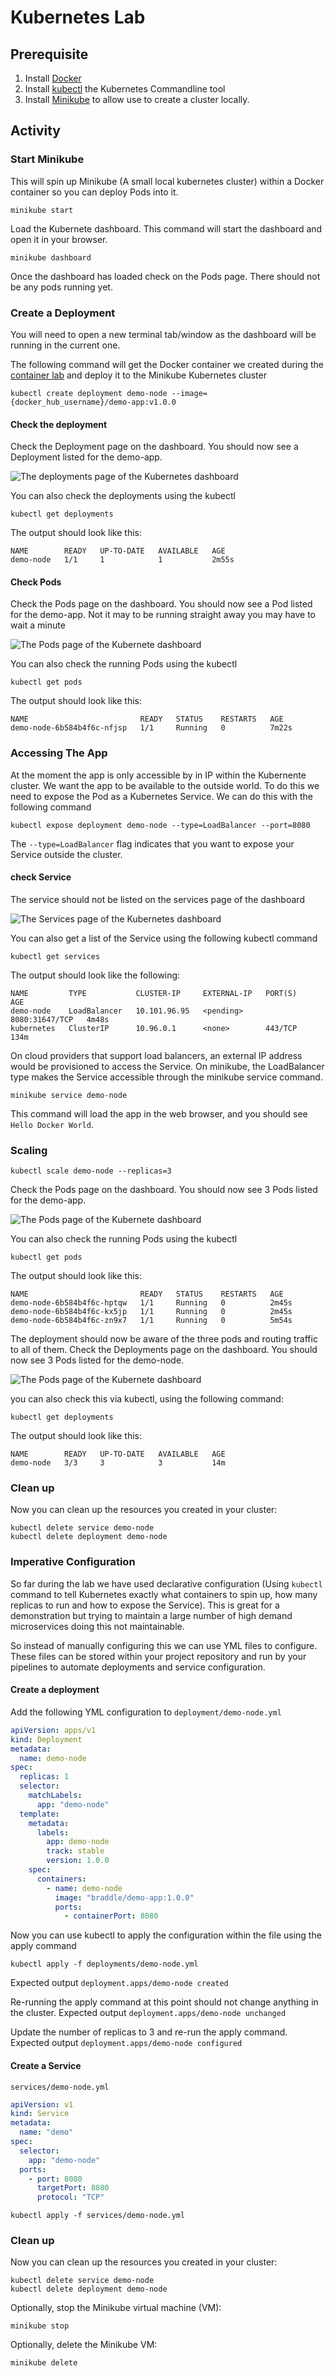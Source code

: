 # Kubernetes Lab

## Prerequisite

1. Install [Docker](https://docs.docker.com/get-docker/)
2. Install [kubectl](https://kubernetes.io/docs/tasks/tools/#kubectl) the Kubernetes Commandline tool
3. Install [Minikube](https://minikube.sigs.k8s.io/docs/start/) to allow use to create a cluster locally.

## Activity

### Start Minikube

This will spin up Minikube (A small local kubernetes cluster) within a Docker container so you can deploy Pods into it.

```shell
minikube start
```

Load the Kubernete dashboard. This command will start the dashboard and open it in your browser.

```shell
minikube dashboard
```

Once the dashboard has loaded check on the Pods page. There should not be any pods running yet.

### Create a Deployment

You will need to open a new terminal tab/window as the dashboard will be running in the current one.

The following command will get the Docker container we created during the 
[container lab](../Containerisation/containerDemo/README.md) and deploy it to the Minikube Kubernetes cluster

```shell
kubectl create deployment demo-node --image={docker_hub_username}/demo-app:v1.0.0
```

#### Check the deployment

Check the Deployment page on the dashboard. You should now see a Deployment listed for the demo-app. 

![The deployments page of the Kubernetes dashboard](docs/deployments.png)

You can also check the deployments using the kubectl

```shell
kubectl get deployments
```

The output should look like this:

```
NAME        READY   UP-TO-DATE   AVAILABLE   AGE
demo-node   1/1     1            1           2m55s
```

#### Check Pods

Check the Pods page on the dashboard. You should now see a Pod listed for the demo-app. Not it may to be running 
straight away you may have to wait a minute

![The Pods page of the Kubernete dashboard](docs/pods.png)

You can also check the running Pods using the kubectl

```shell
kubectl get pods
```

The output should look like this:

```
NAME                         READY   STATUS    RESTARTS   AGE
demo-node-6b584b4f6c-nfjsp   1/1     Running   0          7m22s
```

### Accessing The App

At the moment the app is only accessible by in IP within the Kubernente cluster. We want the app to be available to the 
outside world. To do this we need to expose the Pod as a Kubernetes Service. We can do this with the following command

```shell
kubectl expose deployment demo-node --type=LoadBalancer --port=8080
```

The `--type=LoadBalancer` flag indicates that you want to expose your Service outside the cluster.

#### check Service

The service should not be listed on the services page of the dashboard

![The Services page of the Kubernetes dashboard](docs/services.png)

You can also get a list of the Service using the following kubectl command

```shell
kubectl get services
```

The output should look like the following:

```
NAME         TYPE           CLUSTER-IP     EXTERNAL-IP   PORT(S)          AGE
demo-node    LoadBalancer   10.101.96.95   <pending>     8080:31647/TCP   4m48s
kubernetes   ClusterIP      10.96.0.1      <none>        443/TCP          134m
```

On cloud providers that support load balancers, an external IP address would be provisioned to access the Service. On 
minikube, the LoadBalancer type makes the Service accessible through the minikube service command.

```shell
minikube service demo-node
```

This command will load the app in the web browser, and you should see `Hello Docker World`.

### Scaling

```shell
kubectl scale demo-node --replicas=3
```

Check the Pods page on the dashboard. You should now see 3 Pods listed for the demo-app. 

![The Pods page of the Kubernete dashboard](docs/three-pods.png)

You can also check the running Pods using the kubectl

```shell
kubectl get pods
```

The output should look like this:

```
NAME                         READY   STATUS    RESTARTS   AGE
demo-node-6b584b4f6c-hptqw   1/1     Running   0          2m45s
demo-node-6b584b4f6c-kx5jp   1/1     Running   0          2m45s
demo-node-6b584b4f6c-zn9x7   1/1     Running   0          5m54s
```

The deployment should now be aware of the three pods and routing traffic to all of them. Check the Deployments page on 
the dashboard. You should now see 3 Pods listed for the demo-node.

![The Pods page of the Kubernete dashboard](docs/deployments-scaled.png)

you can also check this via kubectl, using the following command:

```shell
kubectl get deployments
```

The output should look like this:

```
NAME        READY   UP-TO-DATE   AVAILABLE   AGE
demo-node   3/3     3            3           14m
```

### Clean up

Now you can clean up the resources you created in your cluster:

```shell
kubectl delete service demo-node
kubectl delete deployment demo-node
```

### Imperative Configuration

So far during the lab we have used declarative configuration (Using `kubectl` command to tell Kubernetes exactly what 
containers to spin up, how many replicas to run and how to expose the Service). This is great for a demonstration but 
trying to maintain a large number of high demand microservices doing this not maintainable.

So instead of manually configuring this we can use YML files to configure. These files can be stored within your project
repository and run by your pipelines to automate deployments and service configuration.

#### Create a deployment

Add the following YML configuration to `deployment/demo-node.yml`

```yaml
apiVersion: apps/v1
kind: Deployment
metadata:
  name: demo-node
spec:
  replicas: 1
  selector:
    matchLabels:
      app: "demo-node"
  template:
    metadata:
      labels:
        app: demo-node
        track: stable
        version: 1.0.0
    spec:
      containers:
        - name: demo-node
          image: "braddle/demo-app:1.0.0"
          ports:
            - containerPort: 8080
```

Now you can use kubectl to apply the configuration within the file using the apply command

```shell
kubectl apply -f deployments/demo-node.yml
```

Expected output `deployment.apps/demo-node created`

Re-running the apply command at this point should not change anything in the cluster. Expected output 
`deployment.apps/demo-node unchanged`

Update the number of replicas to 3 and re-run the apply command. Expected output `deployment.apps/demo-node configured`

#### Create a Service

`services/demo-node.yml`

```yaml
apiVersion: v1
kind: Service
metadata:
  name: "demo"
spec:
  selector:
    app: "demo-node"
  ports:
    - port: 8080
      targetPort: 8080
      protocol: "TCP"
```

```shell
kubectl apply -f services/demo-node.yml
```

### Clean up

Now you can clean up the resources you created in your cluster:

```shell
kubectl delete service demo-node
kubectl delete deployment demo-node
```

Optionally, stop the Minikube virtual machine (VM):

```shell
minikube stop
```

Optionally, delete the Minikube VM:

```shell
minikube delete
```